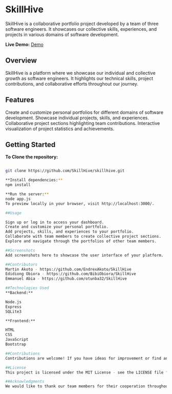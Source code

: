 # SkillHive

SkillHive is a collaborative portfolio project developed by a team of three software engineers. It showcases our collective skills, experiences, and projects in various domains of software development.

**Live Demo:** [Demo](Demo)

## Overview

SkillHive is a platform where we showcase our individual and collective growth as software engineers. It highlights our technical skills, project contributions, and collaborative efforts throughout our journey.

## Features

Create and customize personal portfolios for different domains of software development.
Showcase individual projects, skills, and experiences.
Collaborative project sections highlighting team contributions.
Interactive visualization of project statistics and achievements.

## Getting Started

**To Clone the repository:**

```bash

git clone https://github.com/SkillHive/skillhive.git

**Install dependencies:**
npm install

**Run the server:**
node app.js
To preview locally in your browser, visit http://localhost:3000/.

##Usage

Sign up or log in to access your dashboard.
Create and customize your personal portfolio.
Add projects, skills, and experiences to your portfolio.
Collaborate with team members to create collective project sections.
Explore and navigate through the portfolios of other team members.

##Screenshots
Add screenshots here to showcase the user interface of your platform.

##Contributors
Martin Akoto - https://github.com/EndrexAkoto/SkillHive
Edidiong Obiora - https://github.com/BibiObiora/SkillHive
Emmanuel Abia - https://github.com/otunba32/SkillHive

##Technologies Used
**Backend:**

Node.js
Express
SQLite3

**Frontend:**

HTML
CSS
JavaScript
Bootstrap

##Contributions
Contributions are welcome! If you have ideas for improvement or find any issues, please open an issue or submit a pull request.

##License
This project is licensed under the MIT License - see the LICENSE file for details.

##Acknowledgments
We would like to thank our team members for their cooperation throughout the development of SkillHive.


```
